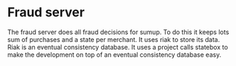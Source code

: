 # Fraud server
The fraud server does all fraud decisions for sumup.
To do this it keeps lots sum of purchases and a state per merchant.
It uses riak to store its data. Riak is an eventual consistency database.
It uses a project calls statebox to make the development on top of an
eventual consistency database easy.
